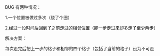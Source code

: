 BUG 有两种情况：

1.一个位置被做过多次（绕了个圈）

2.经过一段时间后回到了之前走过的相邻位置（能一步走过来却多走了至少两步）

解决方案：

每次走完后把上一步的格子和相邻的四个格子（包括了当前的格子）设为不可走